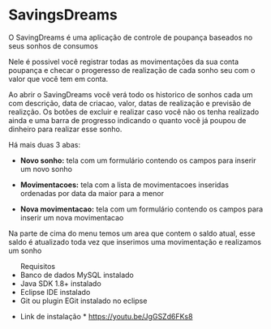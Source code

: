 <html>
<h1> SavingsDreams</h1>

O SavingDreams é uma aplicação de controle de poupança baseados no seus sonhos de consumos

Nele é possivel você registrar todas as movimentações da sua conta poupança e checar o progeresso de realização de cada sonho seu com o valor que você tem em conta.

Ao abrir o SavingDreams você verá todo os historico de sonhos cada um com descrição, data de criacao, valor, datas de realização e previsão de realizção. Os botões de excluir e realizar caso você não os tenha realizado ainda e uma barra de progresso indicando o quanto você já poupou de dinheiro para realizar esse sonho.

Há mais duas 3 abas:

* <b>Novo sonho:</b> tela com um formulário contendo os campos para inserir um novo sonho

* <b>Movimentacoes:</b> tela com a lista de movimentacoes inseridas ordenadas por data da maior para a menor

* <b>Nova movimentacao:</b> tela com um formulário contendo os campos para inserir um nova movimentacao

Na parte de cima do menu temos um area que contem o saldo atual, esse saldo é atualizado toda vez que inserimos uma movimentação e realizamos um sonho


<ul> 
Requisitos
<li>Banco de dados MySQL instalado</li>
<li>Java SDK 1.8+ instalado</li>
<li>Eclipse IDE instalado</li>
<li>Git ou plugin EGit instalado no eclipse </li>
</ul>

* Link de instalação *
https://youtu.be/JgGSZd6FKs8

</html>
